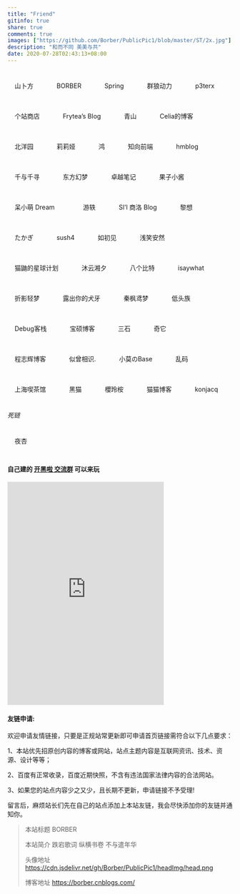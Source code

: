 ```yaml
---
title: "Friend"
gitinfo: true
share: true
comments: true
images: ["https://github.com/Borber/PublicPic1/blob/master/ST/2x.jpg"] 
description: "和而不同 美美与共"
date: 2020-07-28T02:43:13+08:00
---
```


<a href="https://novcu.com/" class="ftag" target="_blank">山卜方</a> <a href="https://www.cnblogs.com/borber/" class="ftag" target="_blank">BORBER</a> <a href="https://springzilan.vercel.app/" class="ftag" target="_blank">Spring</a> <a href="https://www.volf.club/" class="ftag" target="_blank">群狼动力</a>  <a href="https://p3terx.com/" class="ftag" target="_blank">p3terx</a>  <a href="https://storeweb.cn/" class="ftag" target="_blank">个站商店</a> <a href="https://blog.frytea.com/" class="ftag" target="_blank">Frytea’s Blog</a> <a href="https://www.huhexian.com/" class="ftag" target="_blank">青山</a> <a href="https://blog.becomingcelia.com" class="ftag" target="_blank">Celia的博客</a> <a href="https://www.tjupt.org/promotionlink.php?key=9324992ae74c08998590a9ee5ba5c66b" class="ftag" target="_blank">北洋园</a> <a href="https://myfanqie.github.io/" class="ftag" target="_blank">莉莉娅</a>  <a href="https://b.nit9.cn/" class="ftag" target="_blank">鸿</a> <a href="https://www.yuanqiao.pw/" class="ftag" target="_blank">知向前端</a> <a href="https://www.hm1006.cn/" class="ftag" target="_blank">hmblog</a> <a href="https://www.chihiro.org.cn/" class="ftag" target="_blank">千与千寻</a> <a href="https://blog.badapple.pro/" class="ftag" target="_blank">东方幻梦</a> <a href="http://joyo.ink/" class="ftag" target="_blank">卓越笔记</a> <a href="https://cwxyr.me/" class="ftag" target="_blank">果子小酱</a> <a href="https://www.zhaoyingtian.com/" class="ftag" target="_blank">呆小萌 Dream </a>   <a href="https://blog.devyi.com/" class="ftag" target="_blank"> 游轶 </a> <a href="http://koi.ll8s.com/" class="ftag" target="_blank">Sl'l 商洛 Blog</a> <a href="https://stblog.penclub.club/" class="ftag" target="_blank">黎想</a> <a href="https://lixingyong.com/" class="ftag" target="_blank">たかぎ</a> <a href="https://blog.sush4.vip/" class="ftag" target="_blank">sush4</a> <a href="https://1met.cn/" class="ftag" target="_blank">如初见</a> <a href="https://smilear.cn/" class="ftag" target="_blank">浅笑安然</a> <a href="https://blog.catyo.cn/" class="ftag" target="_blank">猫鼬的星球计划</a> <a href="https://life.myxx-writer.club/" class="ftag" target="_blank">沐云湘夕</a> <a href="https://www.gazyip.cn/" class="ftag" target="_blank">八个比特</a> <a href="https://isaywhat.cn/" class="ftag" target="_blank">isaywhat</a> <a href="https://nexmoe.com/" class="ftag" target="_blank">折影轻梦</a> <a href="https://clatterrr.com/" class="ftag" target="_blank">露出你的犬牙</a> <a href="https://blog.zwying.com/" class="ftag" target="_blank">秦枫鸢梦</a> <a href="https://ditou.org/" class="ftag" target="_blank">低头族</a>  <a href="https://www.debuginn.cn/" class="ftag" target="_blank">Debug客栈</a> <a href="https://baoshuo.blog/" class="ftag" target="_blank">宝硕博客</a> <a href="https://www.fllv.cn/" class="ftag" target="_blank">三石</a> <a href="https://qitablog.com/" class="ftag" target="_blank">奇它</a> <a href="https://qqzmly.com/" class="ftag" target="_blank">程志辉博客</a> <a href="https://sicxs.cn/" class="ftag" target="_blank">似曾相识.</a> <a href="http://blog.mou.best" class="ftag" target="_blank">小莫のBase</a> <a href="https://luan.ma/" class="ftag" target="_blank">乱码</a> <a href="https://www.wallen.xyz/" class="ftag" target="_blank">上海喫茶馆</a> <a href="https://blackcat.top/" class="ftag" target="_blank">黑猫</a> <a href="https://dlizi.com/" class="ftag" target="_blank">櫻玲桉</a> <a href="https://www.catct.cn" class="ftag" target="_blank">猫猫博客</a> <a href="http://39.107.58.77/" class="ftag" target="_blank">konjacq</a> 



*死链*

  <a href="https://7e.re/" class="ftag" target="_blank">夜杏</a> 



#### 自己建的 **[开黑啦 交流群](https://kaihei.co/VN2lkl)** 可以来玩



<iframe src="https://kaiheila.cn/widget?id=5298824279695449&theme=dark" width="350" height="500" allowtransparency="true" frameborder="0"></iframe>



#### 友链申请:

欢迎申请友情链接，只要是正规站常更新即可申请首页链接需符合以下几点要求：

1、本站优先招原创内容的博客或网站，站点主题内容是互联网资讯、技术、资源、设计等等；

2、百度有正常收录，百度近期快照，不含有违法国家法律内容的合法网站。

3、如果您的站点内容少之又少，且长期不更新，申请链接不予受理!

留言后，麻烦站长们先在自己的站点添加上本站友链，我会尽快添加你的友链并通知你。

> 本站标题 BORBER
>
> 本站简介 跌宕歌词 纵横书卷 不与遣年华
>
> 头像地址 https://cdn.jsdelivr.net/gh/Borber/PublicPic1/headImg/head.png
>
> 博客地址 https://borber.cnblogs.com/



<style>
.ftag {
    display: inline-block;
    font-size: 14px;
    padding: 8px 16px;
    border-radius: 16px;
    background: var(--color-contrast-high);
    color: var(--color-bg);
    margin: 16px 16px 16px 0;
    text-decoration: none;
    transition: all 0.3s;
}
.ftag:hover {
    transform: translateY(-3px);
}
</style>